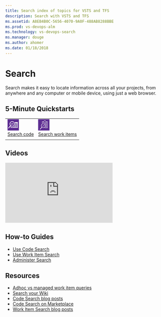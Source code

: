 ```yaml
---
title: Search index of topics for VSTS and TFS
description: Search with VSTS and TFS
ms.assetid: A8EB4B0C-5656-4070-9A0F-488AB8288BBE
ms.prod: vs-devops-alm
ms.technology: vs-devops-search
ms.manager: douge
ms.author: ahomer
ms.date: 01/18/2018
---
```


# Search

Search makes it easy to locate information across all your projects, from anywhere and any computer or mobile device,
using just a web browser.

## 5-Minute Quickstarts

| | |
| --- | --- |
| ![icon](_img/_shared/codesearch-icon.png)<br />[Search code](code/code-search.md) | ![icon](_img/_shared/wisearch-icon.png)<br />[Search work items](workitem/work-item-search.md) |
| | |

## Videos

<iframe src="https://channel9.msdn.com/Events/Visual-Studio/Connect-event-2015/500/player" width="340" height="190" allowFullScreen="true" frameBorder="0"></iframe>

## How-to Guides

* [Use Code Search](code/advanced-search.md)
* [Use Work Item Search](workitem/advanced-search-syntax.md)
* [Administer Search](code/administration.md)

## Resources

* [Adhoc vs managed work item queries](../work/track/adhoc-vs-managed-queries.md?toc=/vsts/search/toc.json&bc=/vsts/search/breadcrumb/toc.json)
* [Search your Wiki](https://blogs.msdn.microsoft.com/devops/2017/12/01/announcing-public-preview-of-wiki-search/)
* [Code Search blog posts](https://social.msdn.microsoft.com/Search/en-US?query=code%20search&beta=0&rn=Microsoft+Application+Lifecycle+Management&rq=site:https://blogs.msdn.microsoft.com/visualstudioalm&ac=5)
* [Code Search on Marketplace](https://marketplace.visualstudio.com/items?itemName=ms.vss-code-search)
* [Work Item Search blog posts](https://social.msdn.microsoft.com/Search/en-US?query=work%20item%20search&beta=0&rn=Microsoft+Application+Lifecycle+Management&rq=site:https://blogs.msdn.microsoft.com/visualstudioalm&ac=5)
